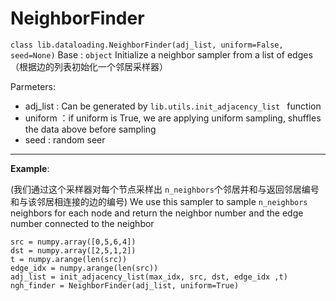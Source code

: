 # NeighborFinder

`class lib.dataloading.NeighborFinder(adj_list, uniform=False, seed=None)`
Base : `object`
Initialize a neighbor sampler from a list of edges
（根据边的列表初始化一个邻居采样器）

Parmeters:

- adj_list : Can be generated by `lib.utils.init_adjacency_list `   function
- uniform ：if uniform is True, we are applying uniform sampling, shuffles the data above before sampling
- seed : random seer
---
**Example**:

(我们通过这个采样器对每个节点采样出 `n_neighbors`个邻居并和与返回邻居编号和与该邻居相连接的边的编号)
We use this sampler to sample `n_neighbors` neighbors for each node and return the neighbor number and the edge number connected to the neighbor


```
src = numpy.array([0,5,6,4])
dst = numpy.array([2,5,1,2])
t = numpy.arange(len(src))
edge_idx = numpy.arange(len(src))
adj_list = init_adjacency_list(max_idx, src, dst, edge_idx ,t)
ngh_finder = NeighborFinder(adj_list, uniform=True)
```
